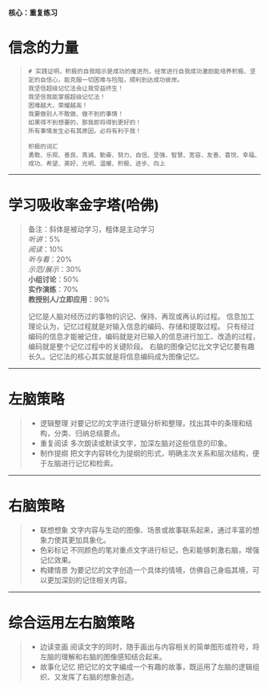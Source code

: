**核心：重复练习**
# 信念的力量
> ```
> # 实践证明，积极的自我暗示是成功的催进剂，经常进行自我成功激励能培养积极、坚定的自信心，能克服一切困难与险阻，顺利到达成功彼岸。
> 我坚信超级记忆法会让我受益终生！
> 我坚信我能掌握超级记忆法！
> 困难越大，荣耀越高！
> 我要做别人不敢做、做不到的事情！
> 如果得不到想要的，那我即将得到更好的！
> 所有事情发生必有其原因，必将有利于我！
> ```
> ```
> 积极的词汇
> 勇敢、乐观、善良、真诚、勤奋、努力、自信、坚强、智慧、宽容、友善、喜悦、幸福、成功、希望、美好、光明、温暖、积极、进步、向上
> ```
---
# 学习吸收率金字塔(哈佛)
> 备注：斜体是被动学习，粗体是主动学习    
> *听讲*：5%    
> *阅读*：10%     
> *听与看*：20%     
> *示范/展示*：30%     
> **小组讨论**：50%    
> **实作演练**：70%    
> **教授别人/立即应用**：90%
>
> 记忆是人脑对经历过的事物的识记、保持、再现或再认的过程。
> 信息加工理论认为，记忆过程就是对输入信息的编码、存储和提取过程。
> 只有经过编码的信息才能被记住，编码就是对已输入的信息进行加工、改造的过程，编码就是整个记忆过程中的关键阶段。
> 右脑的图像记忆比文字记忆要有趣长久。记忆法的核心其实就是将信息编码成为图像记忆。
---
# 左脑策略
> * 逻辑整理
>   对要记忆的文字进行逻辑分析和整理，找出其中的条理和结构，分类、归纳总结要点。
> * 重复阅读
>   多次朗读或默读文字，加深左脑对这些信息的印象。
> * 制作提纲
>   把文字内容转化为提纲的形式，明确主次关系和层次结构，便于左脑进行记忆和检索。
--- 
# 右脑策略
> * 联想想象
>   文字内容与生动的图像、场景或故事联系起来，通过丰富的想象力使其更加具象化。
> * 色彩标记
>   不同颜色的笔对重点文字进行标记，色彩能够刺激右脑，增强记忆效果。
> * 构建情景
>   为要记忆的文字创造一个具体的情境，仿佛自己身临其境，可以更加深刻的记住相关内容。
---
# 综合运用左右脑策略
> * 边读变画
>   阅读文字的同时，随手画出与内容相关的简单图形或符号，将左脑的理解和右脑的图像感知结合起来。
> * 故事化记忆
>   把记忆的文字编成一个有趣的故事，既运用了左脑的逻辑组织、又发挥了右脑的想象创造。
